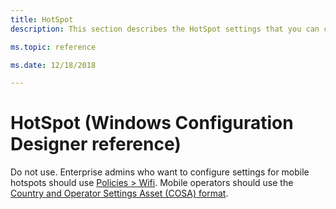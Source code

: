 ```yaml
---
title: HotSpot
description: This section describes the HotSpot settings that you can configure in provisioning packages for Windows 10 using Windows Configuration Designer.

ms.topic: reference

ms.date: 12/18/2018

---
```


# HotSpot (Windows Configuration Designer reference)

Do not use. Enterprise admins who want to configure settings for mobile hotspots should use [Policies > Wifi](wcd-policies.md#wifi). Mobile operators should use the [Country and Operator Settings Asset (COSA) format](/windows-hardware/drivers/mobilebroadband/cosa-overview).

